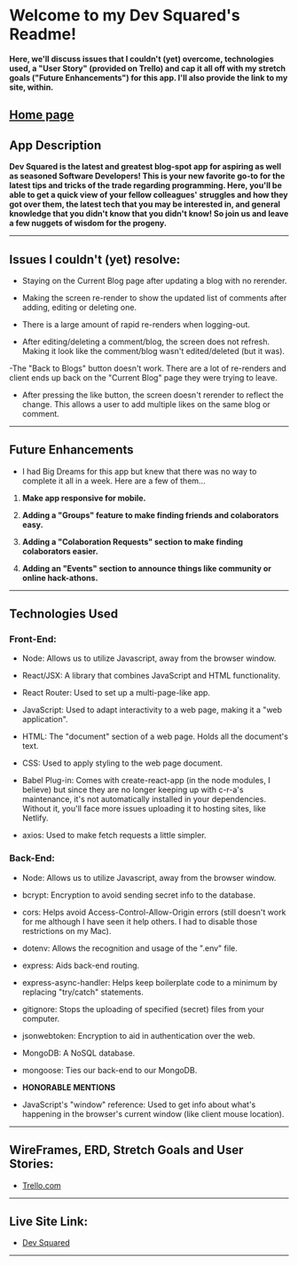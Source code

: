 # Welcome to my Dev Squared's Readme!
**Here, we'll discuss issues that I couldn't (yet) overcome, technologies used, a "User Story" (provided on Trello) and cap it all off with my stretch goals ("Future Enhancements") for this app. I'll also provide the link to my site, within.**

[Home page]("./src/assets/images/dev_squared.png")
---

## App Description
**Dev Squared is the latest and greatest blog-spot app for aspiring as well as seasoned Software Developers! This is your new favorite go-to for the latest tips and tricks of the trade regarding programming. Here, you'll be able to get a quick view of your fellow colleagues' struggles and how they got over them, the latest tech that you may be interested in, and general knowledge that you didn't know that you didn't know! So join us and leave a few nuggets of wisdom for the progeny.**

---

## Issues I couldn't (yet) resolve:

- Staying on the Current Blog page after updating a blog with no rerender.

- Making the screen re-render to show the updated list of comments after adding, editing or deleting one.

- There is a large amount of rapid re-renders when logging-out.

- After editing/deleting a comment/blog, the screen does not refresh. Making it look like the comment/blog wasn't edited/deleted (but it was).

-The "Back to Blogs" button doesn't work. There are a lot of re-renders and client ends up back on the "Current Blog" page they were trying to leave.

- After pressing the like button, the screen doesn't rerender to reflect the change. This allows a user to add multiple likes on the same blog or comment.

---

## Future Enhancements
- I had Big Dreams for this app but knew that there was no way to complete it all in a week. Here are a few of them...

1. **Make app responsive for mobile.**

2. **Adding a "Groups" feature to make finding friends and colaborators easy.**

3. **Adding a "Colaboration Requests" section to make finding colaborators easier.**

4. **Adding an "Events" section to announce things like community or online hack-athons.**

---

## **Technologies Used**
### Front-End:
- Node: Allows us to utilize Javascript, away from the browser window.

- React/JSX: A library that combines JavaScript and HTML functionality.

- React Router: Used to set up a multi-page-like app.

- JavaScript: Used to adapt interactivity to a web page, making it a "web application".

- HTML: The "document" section of a web page. Holds all the document's text.

- CSS: Used to apply styling to the web page document.

- Babel Plug-in: Comes with create-react-app (in the node modules, I believe) but since they are no longer keeping up with c-r-a's maintenance, it's  not automatically installed in your dependencies. Without it, you'll face more issues uploading it to hosting sites, like Netlify.

- axios: Used to make fetch requests a little simpler.

### Back-End:
- Node: Allows us to utilize Javascript, away from the browser window.

- bcrypt: Encryption to avoid sending secret info to the database.

- cors: Helps avoid Access-Control-Allow-Origin errors (still doesn't work for me although I have seen it help others. I had to disable those restrictions on my Mac).

- dotenv: Allows the recognition and usage of the ".env" file.

- express: Aids back-end routing.

- express-async-handler: Helps keep boilerplate code to a minimum by replacing "try/catch" statements.

- gitignore: Stops the uploading of specified (secret) files from your computer.

- jsonwebtoken: Encryption to aid in authentication over the web.

- MongoDB: A NoSQL database.

- mongoose: Ties our back-end to our MongoDB.

- **HONORABLE MENTIONS**
- JavaScript's "window" reference: Used to get info about what's happening in the browser's current window (like client mouse location).

---

## WireFrames, ERD, Stretch Goals and User Stories:
- [Trello.com](https://trello.com/b/HxWEnQnm/blogging-app-project-board)


---

## Live Site Link:

- [Dev Squared](https://devsquared.onrender.com)

---
